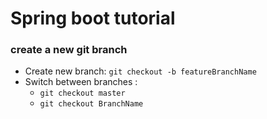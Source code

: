 # Spring boot tutorial

### create a new git branch 

- Create new branch: `git checkout -b featureBranchName`
- Switch between branches : 
  - `git checkout master`
  - `git checkout BranchName`